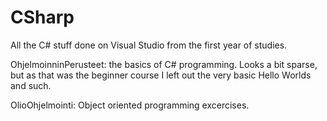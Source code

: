 # CSharp
<p>All the C# stuff done on Visual Studio from the first year of studies.</p>

<p>OhjelmoinninPerusteet: the basics of C# programming. Looks a bit sparse, but as that was the beginner course I left out the very basic Hello Worlds and such.</p>

<p>OlioOhjelmointi: Object oriented programming excercises.</p>
